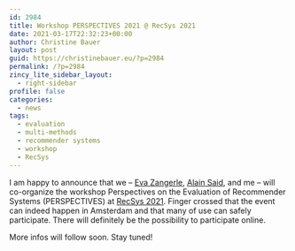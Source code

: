 ```yaml
---
id: 2984
title: Workshop PERSPECTIVES 2021 @ RecSys 2021
date: 2021-03-17T22:32:23+00:00
author: Christine Bauer
layout: post
guid: https://christinebauer.eu/?p=2984
permalink: /?p=2984
zincy_lite_sidebar_layout:
  - right-sidebar
profile: false
categories:
  - news
tags:
  - evaluation
  - multi-methods
  - recommender systems
  - workshop
  - RecSys
---
```

I am happy to announce that we &ndash; [Eva Zangerle](https://evazangerle.at), <a href="https://www.alansaid.com" rel="noopener" target="_blank">Alain Said</a>, and me &ndash; will co-organize the workshop Perspectives on the Evaluation of Recommender Systems (PERSPECTIVES) at <a href="https://recsys.acm.org/recsys21/" rel="noopener" target="_blank">RecSys 2021</a>. Finger crossed that the event can indeed happen in Amsterdam and that many of use can safely participate. There will definitely be the possibility to participate online.

More infos will follow soon. Stay tuned!